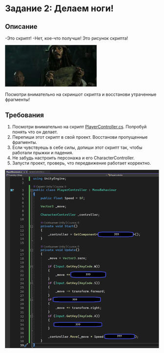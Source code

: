 # Задание 2: Делаем ноги!

## Описание

-Это скрипт! 
-Нет, кое-что получше! Это рисунок скрипта!

<img src="https://github.com/copetonrob/YP_Unity_M3_W2/blob/main/img/meme2.jpg" width="300"/>

Посмотри внимательно на скриншот скрипта и восстанови утраченные фрагменты!

## Требования

1. Посмотри внимательно на скрипт [PlayerController.cs](/PlayerController.cs). Попробуй понять что он делает.
2. Перепиши этот скрипт в свой проект. Восстанови пропущенные фрагменты.
3. Если чувствуешь в себе силы, допиши этот скрипт так, чтобы работали прыжки и падения.
4. Не забудь настроить персонажа и его CharacterController.
5. Запусти проект, проверь, что передвижение работает корректно.

<img src="https://github.com/copetonrob/YP_Unity_M3_W2/blob/main/img/script2.png"/>

